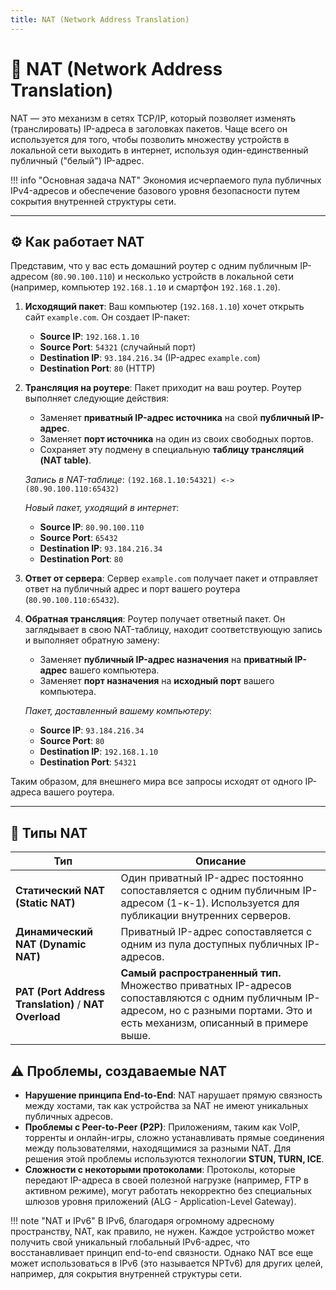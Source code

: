 ```yaml
---
title: NAT (Network Address Translation)
---
```


# 🔄 NAT (Network Address Translation)

NAT — это механизм в сетях TCP/IP, который позволяет изменять (транслировать) IP-адреса в заголовках пакетов. Чаще всего он используется для того, чтобы позволить множеству устройств в локальной сети выходить в интернет, используя один-единственный публичный ("белый") IP-адрес.

!!! info "Основная задача NAT"
    Экономия исчерпаемого пула публичных IPv4-адресов и обеспечение базового уровня безопасности путем сокрытия внутренней структуры сети.

---

## ⚙️ Как работает NAT

Представим, что у вас есть домашний роутер с одним публичным IP-адресом (`80.90.100.110`) и несколько устройств в локальной сети (например, компьютер `192.168.1.10` и смартфон `192.168.1.20`).

1.  **Исходящий пакет**: Ваш компьютер (`192.168.1.10`) хочет открыть сайт `example.com`. Он создает IP-пакет:
    -   **Source IP**: `192.168.1.10`
    -   **Source Port**: `54321` (случайный порт)
    -   **Destination IP**: `93.184.216.34` (IP-адрес `example.com`)
    -   **Destination Port**: `80` (HTTP)

2.  **Трансляция на роутере**: Пакет приходит на ваш роутер. Роутер выполняет следующие действия:
    -   Заменяет **приватный IP-адрес источника** на свой **публичный IP-адрес**.
    -   Заменяет **порт источника** на один из своих свободных портов.
    -   Сохраняет эту подмену в специальную **таблицу трансляций (NAT table)**.

    *Запись в NAT-таблице*: `(192.168.1.10:54321) <-> (80.90.100.110:65432)`

    *Новый пакет, уходящий в интернет*:
    -   **Source IP**: `80.90.100.110`
    -   **Source Port**: `65432`
    -   **Destination IP**: `93.184.216.34`
    -   **Destination Port**: `80`

3.  **Ответ от сервера**: Сервер `example.com` получает пакет и отправляет ответ на публичный адрес и порт вашего роутера (`80.90.100.110:65432`).

4.  **Обратная трансляция**: Роутер получает ответный пакет. Он заглядывает в свою NAT-таблицу, находит соответствующую запись и выполняет обратную замену:
    -   Заменяет **публичный IP-адрес назначения** на **приватный IP-адрес** вашего компьютера.
    -   Заменяет **порт назначения** на **исходный порт** вашего компьютера.

    *Пакет, доставленный вашему компьютеру*:
    -   **Source IP**: `93.184.216.34`
    -   **Source Port**: `80`
    -   **Destination IP**: `192.168.1.10`
    -   **Destination Port**: `54321`

Таким образом, для внешнего мира все запросы исходят от одного IP-адреса вашего роутера.

---

## 📜 Типы NAT

| Тип             | Описание                                                                                                                                  |
|-----------------|-------------------------------------------------------------------------------------------------------------------------------------------|
| **Статический NAT (Static NAT)** | Один приватный IP-адрес постоянно сопоставляется с одним публичным IP-адресом (1-к-1). Используется для публикации внутренних серверов. |
| **Динамический NAT (Dynamic NAT)** | Приватный IP-адрес сопоставляется с одним из пула доступных публичных IP-адресов.                                                        |
| **PAT (Port Address Translation)** / **NAT Overload** | **Самый распространенный тип.** Множество приватных IP-адресов сопоставляются с одним публичным IP-адресом, но с разными портами. Это и есть механизм, описанный в примере выше. |

## ⚠️ Проблемы, создаваемые NAT

-   **Нарушение принципа End-to-End**: NAT нарушает прямую связность между хостами, так как устройства за NAT не имеют уникальных публичных адресов.
-   **Проблемы с Peer-to-Peer (P2P)**: Приложениям, таким как VoIP, торренты и онлайн-игры, сложно устанавливать прямые соединения между пользователями, находящимися за разными NAT. Для решения этой проблемы используются технологии **STUN, TURN, ICE**.
-   **Сложности с некоторыми протоколами**: Протоколы, которые передают IP-адреса в своей полезной нагрузке (например, FTP в активном режиме), могут работать некорректно без специальных шлюзов уровня приложений (ALG - Application-Level Gateway).

!!! note "NAT и IPv6"
    В IPv6, благодаря огромному адресному пространству, NAT, как правило, не нужен. Каждое устройство может получить свой уникальный глобальный IPv6-адрес, что восстанавливает принцип end-to-end связности. Однако NAT все еще может использоваться в IPv6 (это называется NPTv6) для других целей, например, для сокрытия внутренней структуры сети.
